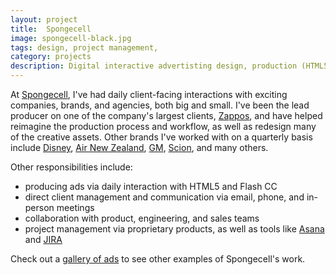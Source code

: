 ```yaml
---
layout: project
title:  Spongecell
image: spongecell-black.jpg
tags: design, project management, 
category: projects
description: Digital interactive advertisting design, production (HTML5 and Flash), and project management.
---
```

At [Spongecell](http://www.spongecell.com), I've had daily client-facing interactions with exciting companies, brands, and agencies, both big and small.  I've been the lead producer on one of the company's largest clients, [Zappos](http://www.zappos.com), and have helped reimagine the production process and workflow, as well as redesign many of the creative assets. Other brands I've worked with on a quarterly basis include [Disney](http://www.disney.com), [Air New Zealand](http://www.airnewzealand.com), [GM](http://www.gm.com), [Scion](http://www.scion.com), and many others.

Other responsibilities include:

- producing ads via daily interaction with HTML5 and Flash CC
- direct client management and communication via email, phone, and in-person meetings
- collaboration with product, engineering, and sales teams
- project management via proprietary products, as well as tools like [Asana](http://www.asana.com) and [JIRA](https://www.atlassian.com/software/jira)

Check out a [gallery of ads](http://www.spongecell.com/gallery) to see other examples of Spongecell's work.

